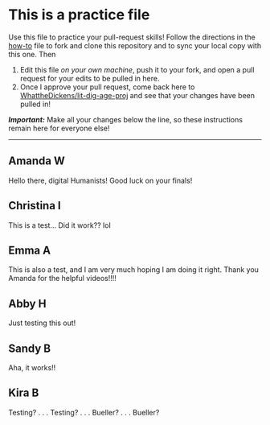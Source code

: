 # This is a practice file

Use this file to practice your pull-request skills! Follow the directions in the [how-to](../how-to.md) file to fork and clone this repository and to sync your local copy with this one. Then 

1. Edit this file *on your own machine*, push it to your fork, and open a pull request for your edits to be pulled in here.
2. Once I approve your pull request, come back here to [WhattheDickens/lit-dig-age-proj](https://github.com/WhatTheDickens/lit-dig-age-proj) and see that your changes have been pulled in!

***Important:*** Make all your changes below the line, so these instructions remain here for everyone else!

---

## Amanda W

Hello there, digital Humanists! Good luck on your finals!

## Christina I

This is a test... Did it work?? lol

## Emma A

This is also a test, and I am very much hoping I am doing it right. Thank you Amanda for the helpful videos!!!!

## Abby H

Just testing this out!

## Sandy B
Aha, it works!!

## Kira B

Testing? . . . Testing? . . . Bueller? . . . Bueller?